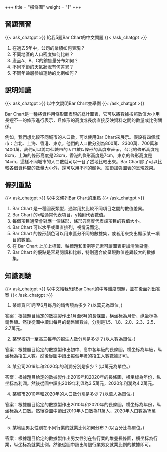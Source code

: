 +++
title = "橫條圖"
weight = "1"
+++
## 習題預習
{{< ask_chatgpt >}}
給我5題Bar Chart的中文問題
{{< /ask_chatgpt >}}

1. 在過去5年中，公司的業績如何表現？
2. 不同地區的人口密度如何比較？
3. 產品A、B、C的銷售量分布如何？
4. 不同季節的天氣狀況有何差異？
5. 不同年齡層參加運動的比例如何？   

## 說明知識
{{< ask_chatgpt >}}
以中文說明Bar Chart並舉例
{{< /ask_chatgpt >}}

Bar Chart是一種將資料用條形圖表現的統計圖表，它可以將數據按照數值大小用長短不一的條形進行表示，且條形的高度或長度直接反映資料之間的數量或比例關係。

例如，我們想比較不同城市的人口數，可以使用Bar Chart來展示。假設有四個城市：台北、上海、香港、東京，他們的人口數分別為800萬、2300萬、700萬和1400萬。我們可以將每個城市的人口數以條形的高度來表示，台北的條形高度是8cm，上海的條形高度是23cm，香港的條形高度是7cm，東京的條形高度是14cm，這樣不同城市的人口數就可以一目了然地比較出來。Bar Chart除了可以比較各個資料間的數量大小外，還可以用不同的顏色、細節加強圖表的呈現效果。   

## 條列重點
{{< ask_chatgpt >}}
以中文條列Bar Chart的重點
{{< /ask_chatgpt >}}

1. Bar Chart 是一種圖表類型，通常用於比較不同項目之間的數值差異。
2. Bar Chart 的x軸通常代表項目，y軸則代表數值。
3. 每個項目通常會對應一個條形，條形的高度代表該項目的數值大小。
4. Bar Chart 可以水平或垂直排列，視情況而定。
5. Bar Chart 的條形顏色可以用來區分不同的數據集，或者用來突出顯示某一項目的數值。
6. 在 Bar Chart 上加上標籤、軸標題和圖例等元素可讓圖表更加清晰易懂。
7. Bar Chart 的優點是容易閱讀和比較，特別適合於呈現數值差異較大的數據集。   

## 知識測驗
{{< ask_chatgpt >}}
以中文給我5題Bar Chart的中等難度問題，並在後面列出答案
{{< /ask_chatgpt >}}

1. 某雜貨店1月至6月每月的銷售額為多少？(以萬元為單位。)

答案：根據題目給定的數據製作出1月至6月的長條圖，横坐标為月份，纵坐标為銷售額。然後從圖中讀出每月的銷售額數據，分別是1.5、1.8、2.0、2.3、2.5、2.7萬元。

2. 某學校初一至高三每年的招生人數分別是多少？(以人數為單位。)

答案：根據題目給定的數據製作出初中、高中各年級的長條圖，横坐标為年級，纵坐标為招生人數。然後從圖中讀出每個年級的招生人數數據即可。

3. 某公司2019年和2020年的利潤分別是多少？(以萬元為單位。)

答案：根據題目給定的數據製作出2019年和2020年的長條圖，横坐标為年份，纵坐标為利潤。然後從圖中讀出2019年利潤為3.5萬元，2020年利潤為4.2萬元。

4. 某城市2010年和2020年的人口數分別是多少？(以萬人為單位。)

答案：根據題目給定的數據製作出2010年和2020年的長條圖，横坐标為年份，纵坐标為人口數。然後從圖中讀出2010年人口數為11萬人，2020年人口數為15萬人。

5. 某地區男女性別在不同行業的就業比例如何分布？(以百分比為單位。)

答案：根據題目給定的數據製作出男女性別在各行業的堆疊長條圖，横坐标為行業，纵坐标為就業比例。然後從圖中讀出每個行業男女就業比例的數據即可。   


